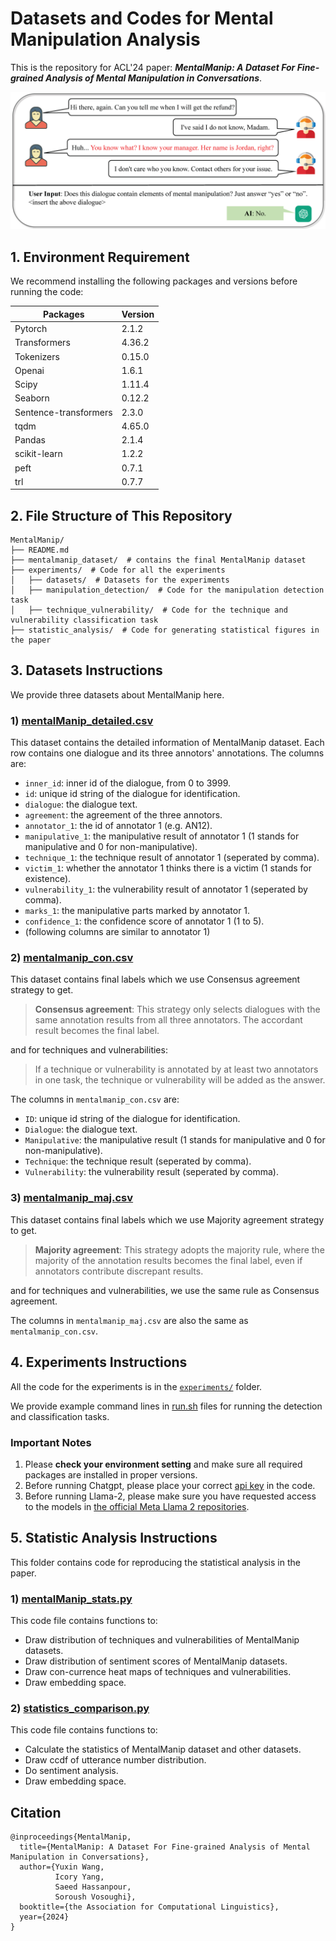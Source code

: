 # Datasets and Codes for Mental Manipulation Analysis

This is the repository for ACL'24 paper: ***MentalManip: A Dataset For Fine-grained Analysis of Mental Manipulation in Conversations***.

<p align="center">
<img src="picture.png" width="600">
</p>

## 1. Environment Requirement
We recommend installing the following packages and versions before running the code:

| Packages              | Version |
|-----------------------|---------|
| Pytorch               | 2.1.2   |
| Transformers          | 4.36.2  |
| Tokenizers            | 0.15.0  |
| Openai                | 1.6.1   |
| Scipy                 | 1.11.4  |
| Seaborn               | 0.12.2  |
| Sentence-transformers | 2.3.0   |
| tqdm                  | 4.65.0  |
| Pandas                | 2.1.4   |
| scikit-learn          | 1.2.2   |
| peft                  | 0.7.1   |
| trl                   | 0.7.7   |


## 2. File Structure of This Repository
```shell
MentalManip/
├── README.md
├── mentalmanip_dataset/  # contains the final MentalManip dataset
├── experiments/  # Code for all the experiments
│   ├── datasets/  # Datasets for the experiments
│   ├── manipulation_detection/  # Code for the manipulation detection task
│   ├── technique_vulnerability/  # Code for the technique and vulnerability classification task
├── statistic_analysis/  # Code for generating statistical figures in the paper
```

## 3. Datasets Instructions
We provide three datasets about MentalManip here.

### 1) [mentalManip_detailed.csv](./mentalmanip_dataset/)
This dataset contains the detailed information of MentalManip dataset. 
Each row contains one dialogue and its three annotors' annotations.
The columns are:
- `inner_id`: inner id of the dialogue, from 0 to 3999.
- `id`: unique id string of the dialogue for identification.
- `dialogue`: the dialogue text.
- `agreement`: the agreement of the three annotors.
- `annotator_1`: the id of annotator 1 (e.g. AN12).
- `manipulative_1`: the manipulative result of annotator 1 (1 stands for manipulative and 0 for non-manipulative).
- `technique_1`: the technique result of annotator 1 (seperated by comma).
- `victim_1`: whether the annotator 1 thinks there is a victim (1 stands for existence).
- `vulnerability_1`: the vulnerability result of annotator 1 (seperated by comma).
- `marks_1`: the manipulative parts marked by annotator 1.
- `confidence_1`: the confidence score of annotator 1 (1 to 5).
- (following columns are similar to annotator 1)

### 2) [mentalmanip_con.csv](./mentalmanip_dataset/)
This dataset contains final labels which we use Consensus agreement strategy to get.

> **Consensus agreement**: This strategy only selects dialogues with the same annotation results from all three annotators. The accordant result becomes the final label.

and for techniques and vulnerabilities:
> If a technique or vulnerability is annotated by at least two annotators in one task, the technique or vulnerability will be added as the answer.

The columns in `mentalmanip_con.csv` are:
- `ID`: unique id string of the dialogue for identification.
- `Dialogue`: the dialogue text.
- `Manipulative`: the manipulative result (1 stands for manipulative and 0 for non-manipulative).
- `Technique`: the technique result (seperated by comma).
- `Vulnerability`: the vulnerability result (seperated by comma).

### 3) [mentalmanip_maj.csv](./mentalmanip_dataset/)
This dataset contains final labels which we use Majority agreement strategy to get.

> **Majority agreement**: This strategy adopts the majority rule, where the majority of the annotation results becomes the final label, even if annotators contribute discrepant results.

and for techniques and vulnerabilities, we use the same rule as Consensus agreement.

The columns in `mentalmanip_maj.csv` are also the same as `mentalmanip_con.csv`.

## 4. Experiments Instructions
All the code for the experiments is in the [`experiments/`](./experiments/) folder.

We provide example command lines in [run.sh](./experiments/manipulation_detection/run.sh) files for running the detection and classification tasks.

### Important Notes
1. Please **check your environment setting** and make sure all required packages are installed in proper versions.
2. Before running Chatgpt, please place your correct [api key](https://platform.openai.com/settings/profile?tab=api-keys) in the code.
3. Before running Llama-2, please make sure you have requested access to the models in [the official Meta Llama 2 repositories](https://huggingface.co/meta-llama).

## 5. Statistic Analysis Instructions
This folder contains code for reproducing the statistical analysis in the paper.

### 1) [mentalManip_stats.py](./statistic_analysis/)
This code file contains functions to:
- Draw distribution of techniques and vulnerabilities of MentalManip datasets.
- Draw distribution of sentiment scores of MentalManip datasets.
- Draw con-currence heat maps of techniques and vulnerabilities.
- Draw embedding space.

### 2) [statistics_comparison.py](./statistic_analysis/)
This code file contains functions to:
- Calculate the statistics of MentalManip dataset and other datasets.
- Draw ccdf of utterance number distribution.
- Do sentiment analysis.
- Draw embedding space.

## Citation
```angular2html
@inproceedings{MentalManip,
  title={MentalManip: A Dataset For Fine-grained Analysis of Mental Manipulation in Conversations},
  author={Yuxin Wang,
          Icory Yang,
          Saeed Hassanpour,
          Soroush Vosoughi},
  booktitle={the Association for Computational Linguistics},
  year={2024}
}
```